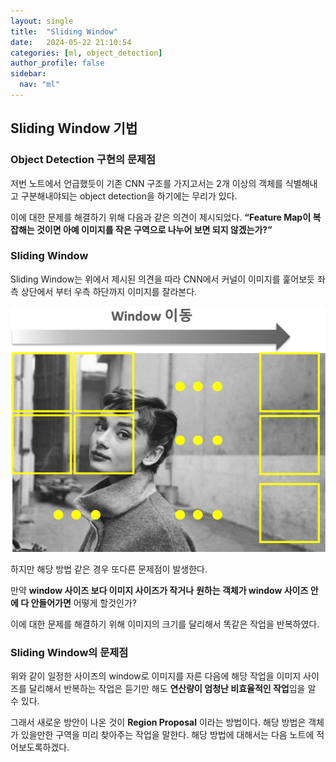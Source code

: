 ```yaml
---
layout: single
title:  "Sliding Window"
date:   2024-05-22 21:10:54 
categories: [ml, object_detection]
author_profile: false
sidebar:
  nav: "ml"
---
```


## Sliding Window 기법

### Object Detection 구현의 문제점

저번 노트에서 언급했듯이 기존 CNN 구조를 가지고서는 2개 이상의 객체를 식별해내고 구분해내야되는 object detection을 하기에는 무리가 있다.

이에 대한 문제를 해결하기 위해 다음과 같은 의견이 제시되었다. **“Feature Map이 복잡해는 것이면 아예 이미지를 작은 구역으로 나누어 보면 되지 않겠는가?”**

### Sliding Window

Sliding Window는 위에서 제시된 의견을 따라 CNN에서 커널이 이미지를 훑어보듯 좌측 상단에서 부터 우측 하단까지 이미지를 잘라본다.

![image 4.png](/assets/images/object_detection/image%204.png)

하지만 해당 방법 같은 경우 또다른 문제점이 발생한다.

만약 **window 사이즈 보다 이미지 사이즈가 작거나** **원하는 객체가 window 사이즈 안에 다 안들어가면** 어떻게 할것인가?

이에 대한 문제를 해결하기 위해 이미지의 크기를 달리해서 똑같은 작업을 반복하였다.

### Sliding Window의 문제점

위와 같이 일정한 사이즈의 window로 이미지를 자른 다음에 해당 작업을 이미지 사이즈를 달리해서 반복하는 작업은 듣기만 해도 **연산량이 엄청난 비효율적인 작업**임을 알 수 있다.

그래서 새로운 방안이 나온 것이 **Region Proposal** 이라는 방법이다.
해당 방법은 객체가 있을만한 구역을 미리 찾아주는 작업을 말한다. 해당 방법에 대해서는 다음 노트에 적어보도록하겠다.